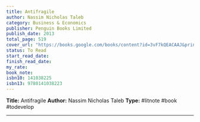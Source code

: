 ```yaml
---
title: Antifragile
author: Nassim Nicholas Taleb
category: Business & Economics
publisher: Penguin Books Limited
publish_date: 2013
total_page: 519
cover_url: "https://books.google.com/books/content?id=3vF7kQEACAAJ&printsec=frontcover&img=1&zoom=1&source=gbs_api"
status: To Read
start_read_date: 
finish_read_date: 
my_rate: 
book_note: 
isbn10: 141038225
isbn13: 9780141038223
---
```

**Title:** Antifragile
**Author:** Nassim Nicholas Taleb
**Type:** #litnote #book #todevelop 

---